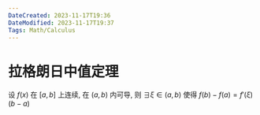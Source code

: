 ```yaml
---
DateCreated: 2023-11-17T19:36
DateModified: 2023-11-17T19:37
Tags: Math/Calculus
---
```

# 拉格朗日中值定理

设 $f(x)$ 在 $[a, b]$ 上连续, 在 $(a, b)$ 内可导, 则 $\exists  \xi \in (a, b)$ 使得 $f(b)-f(a)=f'(\xi)(b-a)$
